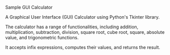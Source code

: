 Sample GUI Calculator

A Graphical User Interface (GUI) Calculator using Python's Tkinter library. 

The calculator has a range of functionalities, including addition, multiplication, subtraction, division, square root, cube root, square, absolute value, and trigonometric functions. 

It accepts infix expressions, computes their values, and returns the result.
